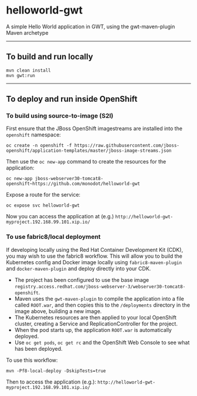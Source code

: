 # helloworld-gwt
A simple Hello World application in GWT, using the gwt-maven-plugin Maven archetype

---

## To build and run locally

    mvn clean install
    mvn gwt:run

---

## To deploy and run inside OpenShift

### To build using source-to-image (S2I)

First ensure that the JBoss OpenShift imagestreams are installed into the `openshift` namespace:

    oc create -n openshift -f https://raw.githubusercontent.com/jboss-openshift/application-templates/master/jboss-image-streams.json

Then use the `oc new-app` command to create the resources for the application:

    oc new-app jboss-webserver30-tomcat8-openshift~https://github.com/monodot/helloworld-gwt

Expose a route for the service:

    oc expose svc helloworld-gwt

Now you can access the application at (e.g.) `http://helloworld-gwt-myproject.192.168.99.101.xip.io/`

### To use fabric8/local deployment

If developing locally using the Red Hat Container Development Kit (CDK), you may wish to use the fabric8 workflow. This will allow you to build the Kubernetes config and Docker image locally using `fabric8-maven-plugin` and `docker-maven-plugin` and deploy directly into your CDK.

- The project has been configured to use the base image `registry.access.redhat.com/jboss-webserver-3/webserver30-tomcat8-openshift`.
- Maven uses the `gwt-maven-plugin` to compile the application into a file called `ROOT.war`, and then copies this to the `/deployments` directory in the image above, building a new image.
- The Kubernetes resources are then applied to your local OpenShift cluster, creating a Service and ReplicationController for the project.
- When the pod starts up, the application `ROOT.war` is automatically deployed.
- Use `oc get pods`, `oc get rc` and the OpenShift Web Console to see what has been deployed.

To use this workflow:

    mvn -Pf8-local-deploy -DskipTests=true

Then to access the application (e.g.): `http://helloworld-gwt-myproject.192.168.99.101.xip.io/`

